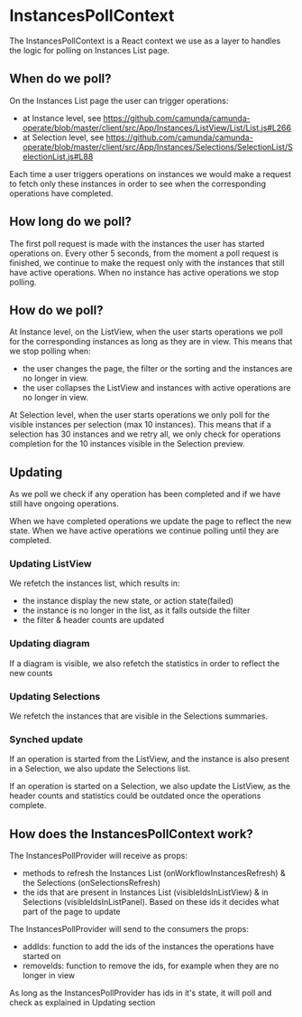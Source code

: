 # InstancesPollContext

The InstancesPollContext is a React context we use as a layer to handles the logic for polling on Instances List page.

## When do we poll?

On the Instances List page the user can trigger operations:

- at Instance level, see https://github.com/camunda/camunda-operate/blob/master/client/src/App/Instances/ListView/List/List.js#L266
- at Selection level, see https://github.com/camunda/camunda-operate/blob/master/client/src/App/Instances/Selections/SelectionList/SelectionList.js#L88

Each time a user triggers operations on instances we would make a request to fetch only these instances in order to see when the corresponding operations have completed.

## How long do we poll?

The first poll request is made with the instances the user has started operations on. Every other 5 seconds, from the moment a poll request is finished, we continue to make the request only with the instances that still have active operations. When no instance has active operations we stop polling.

## How do we poll?

At Instance level, on the ListView, when the user starts operations we poll for the corresponding instances as long as they are in view. This means that we stop polling when:

- the user changes the page, the filter or the sorting and the instances are no longer in view.
- the user collapses the ListView and instances with active operations are no longer in view.

At Selection level, when the user starts operations we only poll for the visible instances per selection (max 10 instances). This means that if a selection has 30 instances and we retry all, we only check for operations completion for the 10 instances visible in the Selection preview.

## Updating

As we poll we check if any operation has been completed and if we have still have ongoing operations.

When we have completed operations we update the page to reflect the new state.
When we have active operations we continue polling until they are completed.

### Updating ListView

We refetch the instances list, which results in:

- the instance display the new state, or action state(failed)
- the instance is no longer in the list, as it falls outside the filter
- the filter & header counts are updated

### Updating diagram

If a diagram is visible, we also refetch the statistics in order to reflect the new counts

### Updating Selections

We refetch the instances that are visible in the Selections summaries.

### Synched update

If an operation is started from the ListView, and the instance is also present in a Selection, we also update the Selections list.

If an operation is started on a Selection, we also update the ListView, as the header counts and statistics could be outdated once the operations complete.

## How does the InstancesPollContext work?

The InstancesPollProvider will receive as props:

- methods to refresh the Instances List (onWorkflowInstancesRefresh) & the Selections (onSelectionsRefresh)
- the ids that are present in Instances List (visibleIdsInListView) & in Selections (visibleIdsInListPanel). Based on these ids it decides what part of the page to update

The InstancesPollProvider will send to the consumers the props:

- addIds: function to add the ids of the instances the operations have started on
- removeIds: function to remove the ids, for example when they are no longer in view

As long as the InstancesPollProvider has ids in it's state, it will poll and check as explained in Updating section
